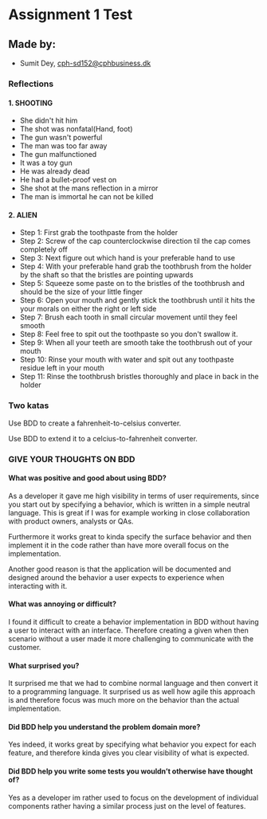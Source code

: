 # Assignment 1 Test

## Made by: ##

* Sumit Dey, cph-sd152@cphbusiness.dk

### Reflections ###

#### 1. SHOOTING #### 
- She didn't hit him
- The shot was nonfatal(Hand, foot)
- The gun wasn't powerful
- The man was too far away
- The gun malfunctioned
- It was a toy gun
- He was already dead
- He had a bullet-proof vest on
- She shot at the mans reflection in a mirror
- The man is immortal he can not be killed

#### 2. ALIEN ####

- Step 1: First grab the toothpaste from the holder
- Step 2: Screw of the cap counterclockwise direction til the cap comes completely off
- Step 3: Next figure out which hand is your preferable hand to use
- Step 4: With your preferable hand grab the toothbrush from the holder by the shaft so that the bristles are pointing upwards 
- Step 5: Squeeze some paste on to the bristles of the toothbrush and should be the size of your little finger
- Step 6: Open your mouth and gently stick the toothbrush until it hits the your morals on either the right or left side
- Step 7: Brush each tooth in small circular movement until they feel smooth
- Step 8: Feel free to spit out the toothpaste so you don't swallow it. 
- Step 9: When all your teeth are smooth take the toothbrush out of your mouth
- Step 10: Rinse your mouth with water and spit out any toothpaste residue left in your mouth
- Step 11: Rinse the toothbrush bristles thoroughly and place in back in the holder

### Two katas ###

Use BDD to create a fahrenheit-to-celsius converter.

Use BDD to extend it to a celcius-to-fahrenheit converter.

### GIVE YOUR THOUGHTS ON BDD ###

#### What was positive and good about using BDD? ####

As a developer it gave me high visibility in terms of user requirements, since you start out by specifying a behavior, which is written in a simple neutral language. This is great if I was for example working in close collaboration with product owners, analysts or QAs. 

Furthermore it works great to kinda specify the surface behavior and then implement it in the code rather than have more overall focus on the implementation. 

Another good reason is that the application will be documented and designed around the behavior a user expects to experience when interacting with it.

#### What was annoying or difficult? ####  

I found it difficult to create a behavior implementation in BDD without having a user to interact with an interface. Therefore creating a given when then scenario without a user made it more challenging to communicate with the customer. 

#### What surprised you? #### 

It surprised me that we had to combine normal language and then convert it to a programming language. It surprised us as well how agile this approach is and therefore focus was much more on the behavior than the actual implementation. 

#### Did BDD help you understand the problem domain more? #### 

Yes indeed, it works great by specifying what behavior you expect for each feature, and therefore kinda gives you clear visibility of what is expected.

#### Did BDD help you write some tests you wouldn’t otherwise have thought of? #### 

Yes as a developer im rather used to focus on the development of individual components rather having a similar process just on the level of features. 
